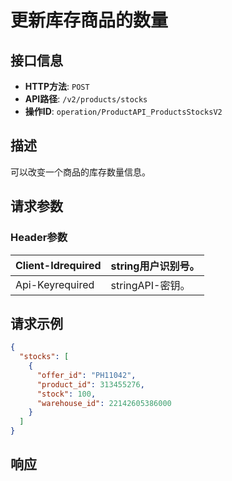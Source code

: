 # 更新库存商品的数量

## 接口信息

- **HTTP方法**: `POST`
- **API路径**: `/v2/products/stocks`
- **操作ID**: `operation/ProductAPI_ProductsStocksV2`

## 描述

可以改变一个商品的库存数量信息。

## 请求参数

### Header参数

| Client-Idrequired | string用户识别号。 |
|---|---|
| Api-Keyrequired | stringAPI-密钥。 |

## 请求示例

```json
{
  "stocks": [
    {
      "offer_id": "PH11042",
      "product_id": 313455276,
      "stock": 100,
      "warehouse_id": 22142605386000
    }
  ]
}
```

## 响应
